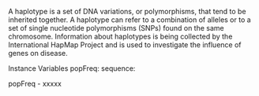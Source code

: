 A haplotype is a set of DNA variations, or polymorphisms, that tend to be inherited together. A haplotype can refer to a combination of alleles or to a set of single nucleotide polymorphisms (SNPs) found on the same chromosome. Information about haplotypes is being collected by the International HapMap Project and is used to investigate the influence of genes on disease.

Instance Variables
	popFreq:		<Object>
	sequence:		<Object>

popFreq
	- xxxxx

